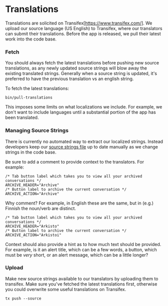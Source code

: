 # Translations

Translations are solicited on Transifex[https://www.transifex.com/]. We
upload our source language (US English) to Transifex, where our
translators can submit their translations. Before the app is released,
we pull their latest work into the code base.

### Fetch

You should always fetch the latest translations before pushing new
source translations, as any newly updated source strings will blow away
the existing translated strings. Generally when a source string is
updated, it's preferred to have the previous translation vs an english
string.

To fetch the latest translations:

    bin/pull-translations

This imposes some limits on what localizations we include. For example,
we don't want to include languages until a substantial portion of the
app has been translated.

### Managing Source Strings

There is currently no automated way to extract our localized strings.
Instead developers keep our [source strings file](translations/en.lproj/Localized.strings)
up to date manually as we change strings in the code base.

Be sure to add a comment to provide context to the translators. For
example:

    /* Tab button label which takes you to view all your archived conversations */
    ARCHIVE_HEADER="Archive"
    /* Button label to archive the current conversation */
    ARCHIVE_ACTION="Archive"

Why comment? For example, in English these are the same, but in (e.g.)
Finnish the noun/verb are distinct.

    /* Tab button label which takes you to view all your archived conversations */
    ARCHIVE_HEADER="Arkisto"
    /* Button label to archive the current conversation */
    ARCHIVE_ACTION="Arkistoi"

Context should also provide a hint as to how much text should be
provided. For example, is it an alert title, which can be a few words, a
button, which must be *very* short, or an alert message, which can be a
little longer?

### Upload

Make new source strings available to our translators by uploading them
to transifex. Make sure you've fetched the latest translations first,
otherwise you could overwrite some useful translations on Transifex.

    tx push --source

